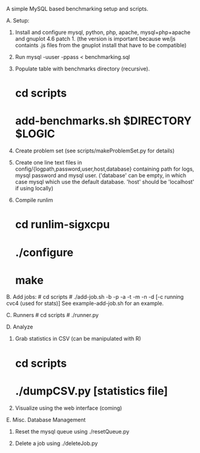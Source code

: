 A simple MySQL based benchmarking setup and scripts.

A. Setup:

1. Install and configure mysql, python, php, apache, mysql+php+apache and gnuplot 4.6 patch 1.
   (the version is important because we/js containts .js files from the gnuplot install that
   have to be compatible)

2. Run
    mysql -uuser -ppass < benchmarking.sql

3. Populate table with benchmarks directory (recursive).

    # cd scripts
    # add-benchmarks.sh $DIRECTORY $LOGIC

4. Create problem set (see scripts/makeProblemSet.py for details)

5. Create one line text files in config/{logpath,password,user,host,database} containing path for logs, mysql password and mysql user. 
    ('database' can be empty, in which case mysql which use the default database. 'host' should be 'localhost' if using locally)

6. Compile runlim

    # cd runlim-sigxcpu
    # ./configure
    # make

B. Add jobs:
    # cd scripts
    # ./add-job.sh -b <binary-path> -p <problem-set> -a <args> -t <time-limit> -m <memory-limit> -n <job-name> -d <job-description> [-c running cvc4 (used for stats)]
  See example-add-job.sh for an example.

C. Runners
    # cd scripts
    # ./runner.py <job id>

D. Analyze

1. Grab statistics in CSV (can be manipulated with R)
    # cd scripts
    # ./dumpCSV.py <Job number> [statistics file]

2. Visualize using the web interface (coming)

E. Misc. Database Management

1. Reset the mysql queue using ./resetQueue.py

2. Delete a job using ./deleteJob.py <job id>

